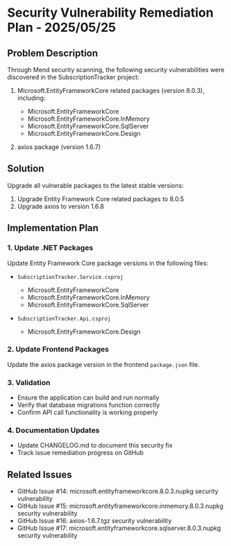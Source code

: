 # Security Vulnerability Remediation Plan - 2025/05/25

## Problem Description

Through Mend security scanning, the following security vulnerabilities were discovered in the SubscriptionTracker project:

1. Microsoft.EntityFrameworkCore related packages (version 8.0.3), including:
   - Microsoft.EntityFrameworkCore
   - Microsoft.EntityFrameworkCore.InMemory
   - Microsoft.EntityFrameworkCore.SqlServer
   - Microsoft.EntityFrameworkCore.Design
   
2. axios package (version 1.6.7)

## Solution

Upgrade all vulnerable packages to the latest stable versions:

1. Upgrade Entity Framework Core related packages to 8.0.5
2. Upgrade axios to version 1.6.8

## Implementation Plan

### 1. Update .NET Packages

Update Entity Framework Core package versions in the following files:

- `SubscriptionTracker.Service.csproj`
  - Microsoft.EntityFrameworkCore
  - Microsoft.EntityFrameworkCore.InMemory
  - Microsoft.EntityFrameworkCore.SqlServer

- `SubscriptionTracker.Api.csproj`
  - Microsoft.EntityFrameworkCore.Design

### 2. Update Frontend Packages

Update the axios package version in the frontend `package.json` file.

### 3. Validation

- Ensure the application can build and run normally
- Verify that database migrations function correctly
- Confirm API call functionality is working properly

### 4. Documentation Updates

- Update CHANGELOG.md to document this security fix
- Track issue remediation progress on GitHub

## Related Issues

- GitHub Issue #14: microsoft.entityframeworkcore.8.0.3.nupkg security vulnerability
- GitHub Issue #15: microsoft.entityframeworkcore.inmemory.8.0.3.nupkg security vulnerability
- GitHub Issue #16: axios-1.6.7.tgz security vulnerability
- GitHub Issue #17: microsoft.entityframeworkcore.sqlserver.8.0.3.nupkg security vulnerability
